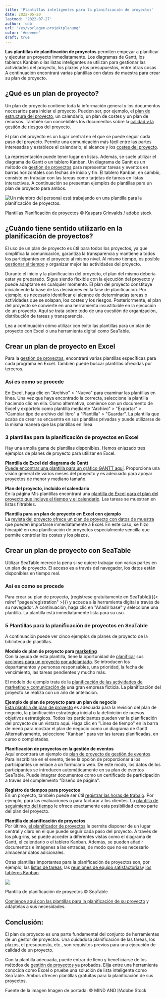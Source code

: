 ```yaml
---
title: 'Plantillas inteligentes para la planificación de proyectos'
date: 2022-05-20
lastmod: '2022-07-27'
author: 'cdb'
url: '/es/vorlagen-projektplanung'
color: '#eeeeee'
draft: true
---
```


**Las plantillas de** **planificación de proyectos** permiten empezar a planificar y ejecutar un proyecto inmediatamente. Los diagramas de Gantt, los tableros Kanban o las listas inteligentes se utilizan para gestionar las actividades del proyecto, los plazos y los presupuestos, entre otras cosas. A continuación encontrará varias plantillas con datos de muestra para crear su plan de proyecto.

## ¿Qué es un plan de proyecto?

Un plan de proyecto contiene toda la información general y los documentos necesarios para iniciar el proyecto. Pueden ser, por ejemplo, el [plan de estructura del proyecto](https://seatable.io/es/projektstrukturplan-vorlage/), un calendario, un plan de costes y un plan de recursos. También son concebibles los documentos sobre la [calidad y la gestión de riesgos](https://seatable.io/es/swot-analyse-template/) del proyecto.

El plan del proyecto es un lugar central en el que se puede seguir cada paso del proyecto. Permite una comunicación más fácil entre las partes interesadas y establece el calendario, el alcance y los [costes del proyecto](https://seatable.io/es/budgetplanung-vorlage/).

La representación puede tener lugar en listas. Además, se suele utilizar el diagrama de Gantt o un tablero Kanban. Un diagrama de Gantt es un método de [gestión de proyectos](https://seatable.io/es/projektmanagement/) para representar tareas y eventos en barras horizontales con fechas de inicio y fin. El tablero Kanban, en cambio, consiste en trabajar con las tareas como tarjetas de tareas en listas interactivas. A continuación se presentan ejemplos de plantillas para un plan de proyecto para ambos.

![Un miembro del personal está trabajando en una plantilla para la planificación de proyectos.](https://seatable.io/wp-content/uploads/2022/05/Vorlagen-Projektplanung_AdobeStock_137171761_bearbeitet-711x474.jpg)

Plantillas Planificación de proyectos © Kaspars Grinvalds / adobe stock

## ¿Cuándo tiene sentido utilizarlo en la planificación de proyectos?

El uso de un plan de proyecto es útil para todos los proyectos, ya que simplifica la comunicación, garantiza la transparencia y mantiene a todos los participantes en el proyecto al mismo nivel. Al mismo tiempo, es posible [gestionar el tiempo](https://seatable.io/es/arbeitszeiterfassung-in-excel/) y organizar mejor las actividades del proyecto.

Durante el inicio y la planificación del proyecto, el plan del mismo debería estar ya preparado. Sigue siendo flexible con la ejecución del proyecto y puede adaptarse en cualquier momento. El plan del proyecto constituye inicialmente la base de las decisiones en la fase de planificación. Por ejemplo, es necesario identificar el alcance de determinadas tareas o actividades que se solapan, los costes y los riesgos. Posteriormente, el plan del proyecto se convierte en una herramienta insustituible en la ejecución de un proyecto. Aquí se trata sobre todo de una cuestión de organización, distribución de tareas y transparencia.

Lea a continuación cómo utilizar con éxito las plantillas para un plan de proyecto con Excel o una herramienta digital como SeaTable.

## Crear un plan de proyecto en Excel

Para la [gestión de proyectos](https://seatable.io/es/projekt-management-tool/), encontrará varias plantillas específicas para cada programa en Excel. También puede buscar plantillas ofrecidas por terceros.

### Así es como se procede

En Excel, haga clic en "Archivo" > "Nuevo" para examinar las plantillas en línea. Una vez que haya encontrado la correcta, seleccione la plantilla haciendo clic en ella. Como alternativa, comience con un documento de Excel y expórtelo como plantilla mediante "Archivo" > "Exportar" > "Cambiar tipo de archivo del libro" a "Plantilla" > "Guardar". La plantilla que acaba de crear se encuentra en sus plantillas privadas y puede utilizarse de la misma manera que las plantillas en línea.

### 3 plantillas para la planificación de proyectos en Excel

Hay una amplia gama de plantillas disponibles. Hemos enlazado tres ejemplos de planes de proyecto para utilizar en Excel.

**Plantilla de Excel del diagrama de Gantt**  
[Puede encontrar una plantilla para un gráfico GANTT aquí](https://vorla.ch/projektplan-vorlage/). Proporciona una visión general de varios meses del proyecto y es adecuado para apoyar proyectos de menor y mediano tamaño.

**Plan del proyecto, incluido el calendario**  
En la página Mis plantillas encontrará una [plantilla de Excel para el plan del proyecto que incluye el tiempo y el calendario](https://www.meinevorlagen.com/projektmanagement/projektplan-terminplan/). Las tareas se muestran en listas filtrables.

**Plantilla para un plan de proyecto en Excel con ejemplo**  
La [revista del proyecto ofrece un plan de proyecto con datos de muestra](https://www.projektmagazin.de/tool/beispiel-projektplan) que pueden importarse inmediatamente a Excel. En este caso, se hizo hincapié en una planificación de proyectos especialmente sencilla que permite controlar los costes y los plazos.

## Crear un plan de proyecto con SeaTable

Utilizar SeaTable merece la pena si se quiere trabajar con varias partes en un plan de proyecto. El acceso es a través del navegador, los datos están disponibles en tiempo real.

### Así es como se procede

Para crear su plan de proyecto, [regístrese gratuitamente en SeaTable]({{< relref "pages/registration" >}}) y acceda a la herramienta digital a través de su navegador. A continuación, haga clic en "Añadir base" y seleccione una plantilla. La plantilla está inmediatamente lista para su uso.

### 5 Plantillas para la planificación de proyectos en SeaTable

A continuación puede ver cinco ejemplos de planes de proyecto de la biblioteca de plantillas.

**Modelo de plan de proyecto para [marketing](https://seatable.io/es/marketing/)**  
Con la ayuda de esta plantilla, tiene la oportunidad de [planificar](https://seatable.io/es/vorlage/hntk-vocrksmyj-9746vka/) sus [acciones para un proyecto por adelantado](https://seatable.io/es/vorlage/hntk-vocrksmyj-9746vka/). Se introducen los departamentos y personas responsables, una prioridad, la fecha de vencimiento, las tareas pendientes y mucho más.

El modelo de ejemplo trata de la [planificación de las actividades de marketing y comunicación de](https://seatable.io/es/marketingplan-vorlage/) una gran empresa ficticia. La planificación del proyecto se realiza con un año de antelación.

**Ejemplo de plan de proyecto para un plan de negocio**  
[Esta plantilla de plan de proyecto](https://seatable.io/es/vorlage/tstajcvyqfw9rcwobdte4q/) es adecuada para la revisión del plan de negocio, la planificación estratégica inicial o la definición de nuevos objetivos estratégicos. Todos los participantes pueden ver la planificación del proyecto de un vistazo aquí. Haga clic en "Línea de tiempo" en la barra de menú para mostrar el plan de negocio como un diagrama de Gantt. Alternativamente, seleccione "Kanban" para ver las tareas planificadas, en curso o completadas.

**Planificación de proyectos en la gestión de eventos**  
Aquí encontrará un ejemplo de [plan de proyecto de gestión de eventos](https://seatable.io/es/vorlage/fewxqfzbsxocskxl7hikqq/). Para inscribirse en el evento, tiene la opción de proporcionar a los participantes un enlace a un formulario web. De este modo, los datos de los participantes se introducen automáticamente en su plan de eventos SeaTable. Puede integrar documentos como un certificado de participación a través del complemento "Diseño de página".

**Registro de tiempos para proyectos**  
En un proyecto, también puede ser útil [registrar las horas de trabajo](https://seatable.io/es/arbeitszeiterfassung-in-excel/). Por ejemplo, para las evaluaciones o para facturar a los clientes. La [plantilla de seguimiento del tiempo](https://seatable.io/es/vorlage/ek3ry6ywsjoz-imsenb49g/) le ofrece exactamente esta posibilidad como parte del plan del proyecto.

**Plantilla de planificación de proyectos**  
Por último, [el planificador de proyectos](https://seatable.io/es/vorlage/ajlptlawq6-nyxqwyjfujq/) le permite disponer de un lugar central y claro en el que puede seguir cada paso del proyecto. A través de los plug-ins, se puede acceder a diferentes vistas como el diagrama de Gantt, el calendario o el tablero Kanban. Además, se pueden añadir documentos e imágenes a las entradas, de modo que no es necesario almacenar datos adicionales.

Otras plantillas importantes para la planificación de proyectos son, por ejemplo, las [listas de tareas](https://seatable.io/es/vorlage/brsc53rrtqwduseehp2ntq/), las [reuniones de equipo satisfactorias](https://seatable.io/es/vorlage/gumqbevcroszpprj6j4xyg/)y [los tableros Kanban](https://seatable.io/es/vorlage/od2g0vkhqxi5pdwsyrfwra/).

![](https://seatable.io/wp-content/uploads/2022/05/Vorlagen-Projektplanung_Template.jpg)

Plantilla de planificación de proyectos © SeaTable

[Comience aquí con las plantillas para la planificación de su proyecto](https://seatable.io/es/vorlagen/projekte/) y adáptelas a sus necesidades.

## Conclusión:

El plan de proyecto es una parte fundamental del conjunto de herramientas de un gestor de proyectos. Una cuidadosa planificación de las tareas, los plazos, el presupuesto, etc., son requisitos previos para una ejecución de calidad de un proyecto.

Con la plantilla adecuada, puede entrar de lleno y beneficiarse de los métodos de [gestión de proyectos](https://seatable.io/es/projekt-management-tool/) ya probados. Elija entre una herramienta conocida como Excel o pruebe una solución de lista inteligente como SeaTable. Ambos ofrecen plantillas gratuitas para la planificación de sus proyectos.

Fuente de la imagen Imagen de portada: © MIND AND I/Adobe Stock
